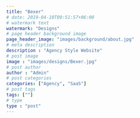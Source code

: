 ```yaml
---
title: "Bexer"
# date: 2019-04-10T09:51:57+06:00
# watermark text
watermark: "Designs"
# page header background image
page_header_image: "images/background/about.jpg"
# meta description
description : "Agency Style Website"
# post image
image : "images/designs/Bexer.jpg"
# post author
author : "Admin"
# post categories
categories: ["Agency", "SaaS"]
# post tags
tags: [""]
# type
type : "post"
---
```


